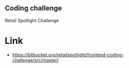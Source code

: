 ## Coding challenge

Retail Spotlight Challenge

# Link
- https://bitbucket.org/retailspotlight/frontend-coding-challenge/src/master/